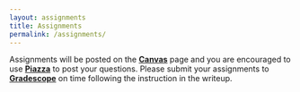 ```yaml
---
layout: assignments
title: Assignments
permalink: /assignments/
---
```

Assignments will be posted on the [**Canvas**](https://canvas.cmu.edu/courses/22471) page and you are encouraged to use [**Piazza**](https://piazza.com/class/kkoas32qf361lq) to post your questions. Please submit your assignments to [**Gradescope**](https://www.gradescope.com/courses/242372) on time following the instruction in the writeup.